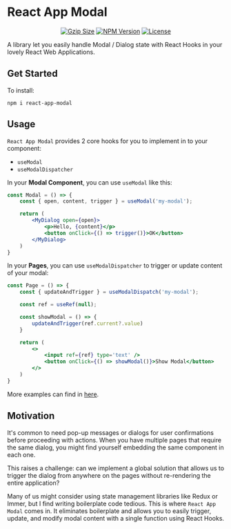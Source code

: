 # React App Modal

<p align="center">
    <a href="https://bundlephobia.com/package/react-app-modal"><img
            src="https://img.shields.io/bundlephobia/minzip/react-app-modal?style=flat-square&color=%2345cc11"
            alt="Gzip Size"></a>
    <a href="https://www.npmjs.com/package/react-app-modal"><img src="https://img.shields.io/npm/v/react-app-modal.svg?style=flat-square&colorB=51C838"
                                                       alt="NPM Version"></a>
    <a href="https://github.com/ansonwonggg/app-modal/blob/main/LICENSE"><img
            src="https://img.shields.io/badge/license-MIT-brightgreen.svg?style=flat-square" alt="License"></a>
    <br>
</p>

A library let you easily handle Modal / Dialog state with React Hooks in your lovely React Web Applications.

## Get Started 

To install:
```shell
npm i react-app-modal
```

## Usage

`React App Modal` provides 2 core hooks for you to implement in to your component:
- `useModal`
- `useModalDispatcher`

In your **Modal Component**, you can use `useModal` like this:

```jsx
const Modal = () => {
    const { open, content, trigger } = useModal('my-modal');

    return (
        <MyDialog open={open}>
            <p>Hello, {content}</p>
            <button onClick={() => trigger()}>OK</button>
        </MyDialog>
    )
}
```

In your **Pages**, you can use `useModalDispatcher` to trigger or update content of your modal:

```jsx
const Page = () => {
    const { updateAndTrigger } = useModalDispatch('my-modal');

    const ref = useRef(null);

    const showModal = () => {
        updateAndTrigger(ref.current?.value)
    }

    return (
        <>
            <input ref={ref} type='text' />
            <button onClick={() => showModal()}>Show Modal</button>
        </>
    )
}
```

More examples can find in [here](https://github.com/ansonwonggg/app-modal/tree/main/examples/react).

## Motivation

It's common to need pop-up messages or dialogs for user confirmations before proceeding with actions. When you have multiple pages that require the same dialog, you might find yourself embedding the same component in each one.

This raises a challenge: can we implement a global solution that allows us to trigger the dialog from anywhere on the pages without re-rendering the entire application?

Many of us might consider using state management libraries like Redux or Immer, but I find writing boilerplate code tedious. This is where `React App Modal` comes in. It eliminates boilerplate and allows you to easily trigger, update, and modify modal content with a single function using React Hooks.

